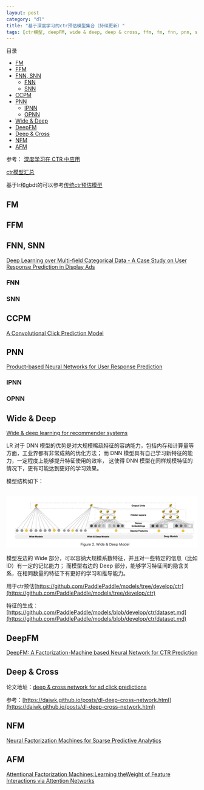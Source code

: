 ```yaml
---
layout: post
category: "dl"
title: "基于深度学习的ctr预估模型集合（持续更新）"
tags: [ctr模型, deepFM, wide & deep, deep & cross, ffm, fm, fnn, pnn, snn, ccpm, opnn, nfm, afm ]
---
```


目录

<!-- TOC -->

- [FM](#fm)
- [FFM](#ffm)
- [FNN, SNN](#fnn-snn)
    - [FNN](#fnn)
    - [SNN](#snn)
- [CCPM](#ccpm)
- [PNN](#pnn)
    - [IPNN](#ipnn)
    - [OPNN](#opnn)
- [Wide & Deep](#wide--deep)
- [DeepFM](#deepfm)
- [Deep & Cross](#deep--cross)
- [NFM](#nfm)
- [AFM](#afm)

<!-- /TOC -->

参考：
[深度学习在 CTR 中应用](http://www.mamicode.com/info-detail-1990002.html)

[ctr模型汇总](https://zhuanlan.zhihu.com/p/32523455)

基于lr和gbdt的可以参考[传统ctr预估模型](https://daiwk.github.io/posts/dl-traditional-ctr-models.html)

## FM

## FFM

## FNN, SNN

[Deep Learning over Multi-field Categorical Data - A Case Study on User Response Prediction in Display Ads](https://arxiv.org/pdf/1601.02376.pdf)

### FNN

### SNN

## CCPM

[A Convolutional Click Prediction Model](https://dl.acm.org/citation.cfm?id=2806603)

## PNN

[Product-based Neural Networks for User Response Prediction](https://arxiv.org/pdf/1611.00144.pdf)

### IPNN

### OPNN

## Wide & Deep

[Wide & deep learning for recommender systems](https://arxiv.org/pdf/1606.07792.pdf)

LR 对于 DNN 模型的优势是对大规模稀疏特征的容纳能力，包括内存和计算量等方面，工业界都有非常成熟的优化方法； 而 DNN 模型具有自己学习新特征的能力，一定程度上能够提升特征使用的效率， 这使得 DNN 模型在同样规模特征的情况下，更有可能达到更好的学习效果。

模型结构如下：

<html>
<br/>

<img src='../assets/wide-and-deep-model.png' style='max-height: 200px'/>
<br/>

</html>

模型左边的 Wide 部分，可以容纳大规模系数特征，并且对一些特定的信息（比如 ID）有一定的记忆能力； 而模型右边的 Deep 部分，能够学习特征间的隐含关系，在相同数量的特征下有更好的学习和推导能力。

用于ctr预估[https://github.com/PaddlePaddle/models/tree/develop/ctr](https://github.com/PaddlePaddle/models/tree/develop/ctr)

特征的生成：[https://github.com/PaddlePaddle/models/blob/develop/ctr/dataset.md](https://github.com/PaddlePaddle/models/blob/develop/ctr/dataset.md)

## DeepFM

[DeepFM: A Factorization-Machine based Neural Network for CTR Prediction](https://www.ijcai.org/proceedings/2017/0239.pdf)

## Deep & Cross

论文地址：[deep & cross network for ad click predictions](https://arxiv.org/abs/1708.05123)

参考：[https://daiwk.github.io/posts/dl-deep-cross-network.html](https://daiwk.github.io/posts/dl-deep-cross-network.html)

## NFM

[Neural Factorization Machines for Sparse Predictive Analytics](https://arxiv.org/pdf/1708.05027.pdf)

## AFM

[Attentional Factorization Machines:Learning theWeight of Feature Interactions via Attention Networks](https://arxiv.org/pdf/1708.04617.pdf)
